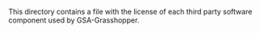 This directory contains a file with the license of each third party software component used by GSA-Grasshopper.
